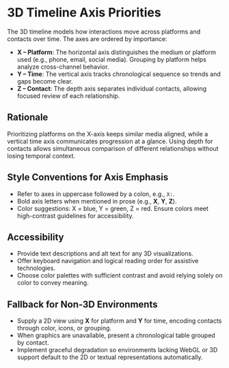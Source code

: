 # 3D Timeline Axis Priorities

The 3D timeline models how interactions move across platforms and contacts over time. The axes are ordered by importance:

- **X – Platform**: The horizontal axis distinguishes the medium or platform used (e.g., phone, email, social media). Grouping by platform helps analyze cross-channel behavior.
- **Y – Time**: The vertical axis tracks chronological sequence so trends and gaps become clear.
- **Z – Contact**: The depth axis separates individual contacts, allowing focused review of each relationship.

## Rationale

Prioritizing platforms on the X-axis keeps similar media aligned, while a vertical time axis communicates progression at a glance. Using depth for contacts allows simultaneous comparison of different relationships without losing temporal context.

## Style Conventions for Axis Emphasis

- Refer to axes in uppercase followed by a colon, e.g., `X:`.
- Bold axis letters when mentioned in prose (e.g., **X**, **Y**, **Z**).
- Color suggestions: X = blue, Y = green, Z = red. Ensure colors meet high-contrast guidelines for accessibility.

## Accessibility

- Provide text descriptions and alt text for any 3D visualizations.
- Offer keyboard navigation and logical reading order for assistive technologies.
- Choose color palettes with sufficient contrast and avoid relying solely on color to convey meaning.

## Fallback for Non‑3D Environments

- Supply a 2D view using **X** for platform and **Y** for time, encoding contacts through color, icons, or grouping.
- When graphics are unavailable, present a chronological table grouped by contact.
- Implement graceful degradation so environments lacking WebGL or 3D support default to the 2D or textual representations automatically.

